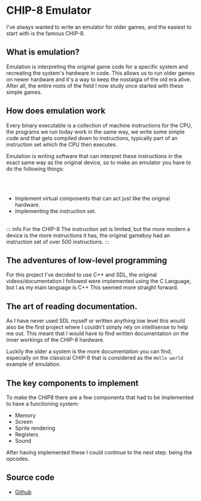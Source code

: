 # CHIP-8 Emulator

I've always wanted to write an emulator for older games, and the easiest to start with is the famous CHIP-8.

## What is emulation?

Emulation is interpreting the original game code for a specific system and recreating the system's hardware in code. This allows us to run older games on newer hardware 
and it's a way to keep the nostalgia of the old era alive. After all, the entire roots of the field I now study once started with these simple games.

## How does emulation work

Every binary executable is a collection of machine instructions for the CPU, the programs we run today work in the same way, we write some simple code
and that gets compiled down to instructions, typically part of an instruction set which the CPU then executes.

Emulation is writing software that can interpret these instructions in the exact same way as the original device, so to make an emulator you have to do the following things:

<br><br/>
- Implement virtual components that can act just like the original hardware.
- Implementing the instruction set.
<br><br/>

::: info
For the CHIP-8 The instruction set is limited, but the more modern a device is the more instructions it has, the original gameboy had an instruction set
of over 500 instructions.
:::

## The adventures of low-level programming

For this project I've decided to use C++ and SDL, the original videos/documentation I followed were implemented using the C Language, but I as my main language is C++ This seemed more
straight forward.

## The art of reading documentation.

As I have never used SDL myself or written anything low level this would also be the first project where I couldn't simply rely on intellisense to help me out.
This meant that I would have to find written documentation on the inner workings of the CHIP-8 hardware.

Luckily the older a system is the more documentation you can find, especially on the classical CHIP-8 that is considered as the `Hello world` example of
emulation.

## The key components to implement

To make the CHIP8 there are a few components that had to be implemented to have a functioning system:

- Memory 
- Screen
- Sprite rendering
- Registers
- Sound

After having implemented these I could continue to the next step: being the opcodes.

## Source code

- [Github](https://github.com/SixArne/CHIP-8)